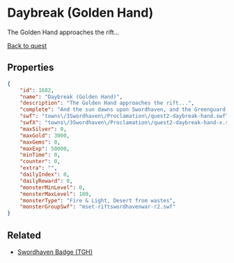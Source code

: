 # Daybreak (Golden Hand)

The Golden Hand approaches the rift...

[Back to quest](../quests.md)

## Properties

```json
{
    "id": 1682,
    "name": "Daybreak (Golden Hand)",
    "description": "The Golden Hand approaches the rift...",
    "complete": "And the sun dawns upon Swordhaven, and the Greenguard Alliance is tested.",
    "swf": "towns\/3Swordhaven\/Proclamation\/quest2-daybreak-hand.swf",
    "swfX": "towns\/3Swordhaven\/Proclamation\/quest2-daybreak-hand-x.swf",
    "maxSilver": 0,
    "maxGold": 3000,
    "maxGems": 0,
    "maxExp": 50000,
    "minTime": 0,
    "counter": 0,
    "extra": "",
    "dailyIndex": 0,
    "dailyReward": 0,
    "monsterMinLevel": 0,
    "monsterMaxLevel": 100,
    "monsterType": "Fire & Light, Desert from wastes",
    "monsterGroupSwf": "mset-riftswordhavenwar-r2.swf"
}
```

## Related

- [Swordhaven Badge (TGH)](../items/19384-swordhaven-badge-tgh.md)

